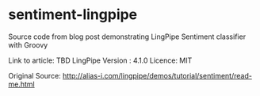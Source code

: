 sentiment-lingpipe
==================

Source code from blog post demonstrating LingPipe Sentiment classifier with Groovy

Link to article: TBD
LingPipe Version : 4.1.0
Licence: MIT

Original Source: http://alias-i.com/lingpipe/demos/tutorial/sentiment/read-me.html
